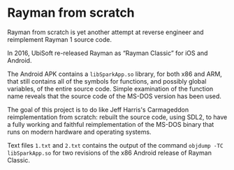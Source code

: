 # Rayman from scratch

Rayman from scratch is yet another attempt at reverse engineer and reimplement Rayman 1 source code.

In 2016, UbiSoft re-released Rayman as “Rayman Classic” for iOS and Android.

The Android APK contains a `libSparkApp.so` library, for both x86 and ARM, that still contains all of the symbols for functions, and possibly global variables, of the entire source code.
Simple examination of the function name reveals that the source code of the MS-DOS version has been used.

The goal of this project is to do like Jeff Harris's Carmageddon reimplementation from scratch: rebuilt the source code, using SDL2, to have a fully working and faithful reimplementation of the MS-DOS binary that runs on modern hardware and operating systems.

Text files `1.txt` and `2.txt` contains the output of the command `objdump -TC libSparkApp.so` for two revisions of the x86 Android release of Rayman Classic.
